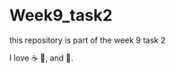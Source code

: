 # Week9_task2
this repository is part of the week 9 task 2

I love :coffee: :pizza:, and :dancer:.

